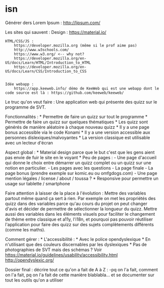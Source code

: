 # isn
Générer ders Lorem Ipsum : http://lipsum.com/


Les sites qui sauvent :
    Design :
        https://material.io/
        
    HTML/CSS/JS :
        https://developer.mozilla.org (même si le prof aime pas)
        http://www.w3schools.com/
        https://www.w3.org/ <-- why not?
        https://developer.mozilla.org/en-US/docs/Learn/HTML/Introduction_to_HTML
        https://developer.mozilla.org/en-US/docs/Learn/CSS/Introduction_to_CSS
        
        
    Idée webapp :
        https://app.keeweb.info/ démo de KeeWeb qui est une webapp dont le code source est là : https://github.com/keeweb/keeweb/
        



Le truc qu'on veut faire :
    Une application web qui présente des quizz sur le programme de SVT. 
    
Fonctionnalités :
    * Permettre de faire un quizz sur tout le programme
    * Permettre de faire un quizz sur quelques thématiques
    * Les quizz sont générés de manière aléatoire à chaque nouveau quizz
    * Il y a une page bonus accessible via le code Konami
    * Il y a une version accessible aux personnes dislexiques/malvoyantes
    * La version classique est utilisable avec un lecteur d'écran
    
    
Aspect global :
    * Material design parce que le but c'est que les gens aient pas envie de fuir le site en le voyant
    * Peu de pages : 
        - Une page d'accueil qui donne le choix entre démarrer un quizz complet ou un quizz sur une notion en particulier.
        - Les pages avec les questions
        - La page finale
        - La page bonus (prendre exemple sur komic.eu ou omfgdogs.com)
        - Une page mention légales / license / about / toussa ?
    * Responsive pour permettre un usage sur tablette / smartphone
        
        
Faire attention à laisser de la place à l'évolution :
Mettre des variables partout même quand ça sert à rien. Par exemple on met les propriétés des quizz dans des variables
parce qu'au cours du projet on peut changer d'avis et décider de permettre de sélectionner la longueur du quizz.
Mettre aussi des variables dans les éléments visuels pour faciliter le changement de thème entre classique et a11y, l'i18n,
et pourquoi pas pouvoir réutiliser l'application pour faire des quizz sur des sujets complètements différents (comme les maths).
    
    
Comment gérer :
    * L'accessibilité :
        * Avec le police opendyslexique
        * En n'utilisant que des couleurs discernables par les dyslexiques
        * Pas de photographies de SVT mais des schémas ?
        Voir  https://material.io/guidelines/usability/accessibility.html
            http://opendyslexic.org/
            
Dossier final :
    décrire tout ce qu'on a fait de A  à Z :
        -pq on l'a fait, comment on l'a fait, pq on l'a fait de cette manière blablabla... et se documenter sur tout les outils qu'on a utiliser
